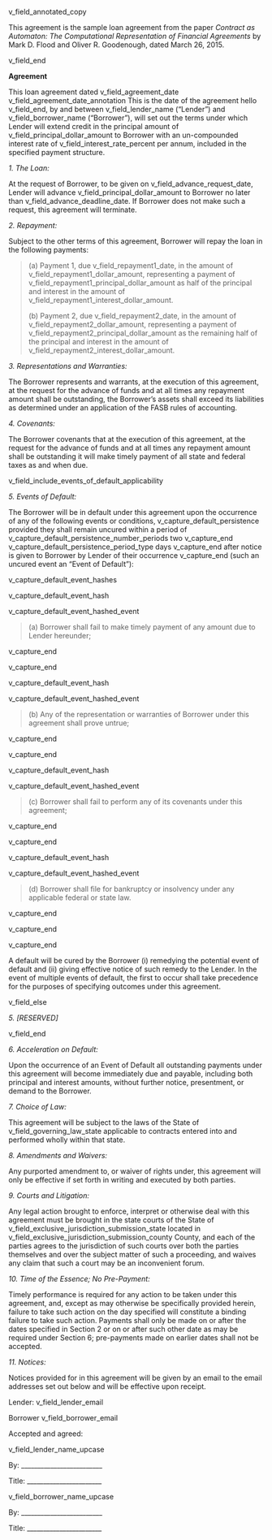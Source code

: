 v\_field\_annotated\_copy

This agreement is the sample loan agreement from the paper *Contract as Automaton: The Computational Representation of Financial Agreements* by Mark D. Flood and Oliver R. Goodenough, dated March 26, 2015.

v\_field\_end

**Agreement**

This loan agreement dated v\_field\_agreement\_date v\_field\_agreement\_date\_annotation This is the date of the agreement hello v\_field\_end, by and between v\_field\_lender\_name (“Lender”) and v\_field\_borrower\_name (“Borrower”), will set out the terms under which Lender will extend credit in the principal amount of v\_field\_principal\_dollar\_amount to Borrower with an un-compounded interest rate of v\_field\_interest\_rate\_percent per annum, included in the specified payment structure.

*1. The Loan:*

At the request of Borrower, to be given on v\_field\_advance\_request\_date, Lender will advance v\_field\_principal\_dollar\_amount to Borrower no later than v\_field\_advance\_deadline\_date. If Borrower does not make such a request, this agreement will terminate.

*2. Repayment:*

Subject to the other terms of this agreement, Borrower will repay the loan in the following payments:

> (a) Payment 1, due v\_field\_repayment1\_date, in the amount of v\_field\_repayment1\_dollar\_amount, representing a payment of v\_field\_repayment1\_principal\_dollar\_amount as half of the principal and interest in the amount of v\_field\_repayment1\_interest\_dollar\_amount.
>
> (b) Payment 2, due v\_field\_repayment2\_date, in the amount of v\_field\_repayment2\_dollar\_amount, representing a payment of v\_field\_repayment2\_principal\_dollar\_amount as the remaining half of the principal and interest in the amount of v\_field\_repayment2\_interest\_dollar\_amount.

*3. Representations and Warranties:*

The Borrower represents and warrants, at the execution of this agreement, at the request for the advance of funds and at all times any repayment amount shall be outstanding, the Borrower’s assets shall exceed its liabilities as determined under an application of the FASB rules of accounting.

*4. Covenants:*

The Borrower covenants that at the execution of this agreement, at the request for the advance of funds and at all times any repayment amount shall be outstanding it will make timely payment of all state and federal taxes as and when due.

v\_field\_include\_events\_of\_default\_applicability

*5. Events of Default:*

The Borrower will be in default under this agreement upon the occurrence of any of the following events or conditions, v\_capture\_default\_persistence provided they shall remain uncured within a period of v\_capture\_default\_persistence\_number\_periods two v\_capture\_end v\_capture\_default\_persistence\_period\_type days v\_capture\_end after notice is given to Borrower by Lender of their occurrence v\_capture\_end (such an uncured event an “Event of Default”):

v\_capture\_default\_event\_hashes

v\_capture\_default\_event\_hash

v\_capture\_default\_event\_hashed\_event

> (a) Borrower shall fail to make timely payment of any amount due to Lender hereunder;

v\_capture\_end

v\_capture\_end

v\_capture\_default\_event\_hash

v\_capture\_default\_event\_hashed\_event

> (b) Any of the representation or warranties of Borrower under this agreement shall prove untrue;

v\_capture\_end

v\_capture\_end

v\_capture\_default\_event\_hash

v\_capture\_default\_event\_hashed\_event

> (c) Borrower shall fail to perform any of its covenants under this agreement;

v\_capture\_end

v\_capture\_end

v\_capture\_default\_event\_hash

v\_capture\_default\_event\_hashed\_event

> (d) Borrower shall file for bankruptcy or insolvency under any applicable federal or state law.

v\_capture\_end

v\_capture\_end

v\_capture\_end

A default will be cured by the Borrower (i) remedying the potential event of default and (ii) giving effective notice of such remedy to the Lender. In the event of multiple events of default, the first to occur shall take precedence for the purposes of specifying outcomes under this agreement.

v\_field\_else

*5. [RESERVED]*

v\_field\_end

*6. Acceleration on Default:*

Upon the occurrence of an Event of Default all outstanding payments under this agreement will become immediately due and payable, including both principal and interest amounts, without further notice, presentment, or demand to the Borrower.

*7. Choice of Law:*

This agreement will be subject to the laws of the State of v\_field\_governing\_law\_state applicable to contracts entered into and performed wholly within that state.

*8. Amendments and Waivers:*

Any purported amendment to, or waiver of rights under, this agreement will only be effective if set forth in writing and executed by both parties.

*9. Courts and Litigation:*

Any legal action brought to enforce, interpret or otherwise deal with this agreement must be brought in the state courts of the State of v\_field\_exclusive\_jurisdiction\_submission\_state located in v\_field\_exclusive\_jurisdiction\_submission\_county County, and each of the parties agrees to the jurisdiction of such courts over both the parties themselves and over the subject matter of such a proceeding, and waives any claim that such a court may be an inconvenient forum.

*10. Time of the Essence; No Pre-Payment:*

Timely performance is required for any action to be taken under this agreement, and, except as may otherwise be specifically provided herein, failure to take such action on the day specified will constitute a binding failure to take such action. Payments shall only be made on or after the dates specified in Section 2 or on or after such other date as may be required under Section 6; pre-payments made on earlier dates shall not be accepted.

*11. Notices:*

Notices provided for in this agreement will be given by an email to the email addresses set out below and will be effective upon receipt.

Lender: v\_field\_lender\_email

Borrower v\_field\_borrower\_email

Accepted and agreed:

v\_field\_lender\_name\_upcase

By: \_\_\_\_\_\_\_\_\_\_\_\_\_\_\_\_\_\_\_\_\_\_\_\_\_

Title: \_\_\_\_\_\_\_\_\_\_\_\_\_\_\_\_\_\_\_\_\_\_\_

v\_field\_borrower\_name\_upcase

By: \_\_\_\_\_\_\_\_\_\_\_\_\_\_\_\_\_\_\_\_\_\_\_\_\_

Title: \_\_\_\_\_\_\_\_\_\_\_\_\_\_\_\_\_\_\_\_\_\_\_
